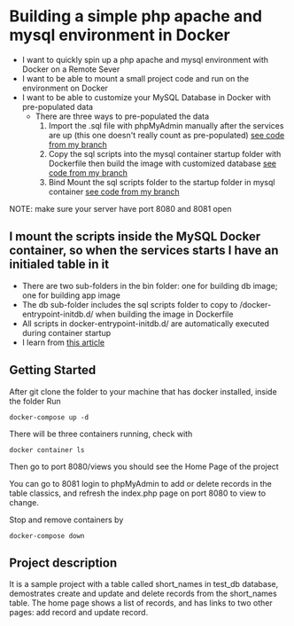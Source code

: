 # Building a simple php apache and mysql environment in Docker

 * I want to quickly spin up a php apache and mysql environment with Docker on a Remote Sever
 * I want to be able to mount a small project code and run on the environment on Docker
 * I want to be able to customize your MySQL Database in Docker with pre-populated data
   * There are three ways to pre-populated the data
     1. Import the .sql file with phpMyAdmin manually after the services are up (this one doesn't really count as pre-populated) [see code from my branch](https://github.com/jeanwang2dev/phpDocker/tree/importDB-with-phpMyAdmin)
     2. Copy the sql scripts into the mysql container startup folder with Dockerfile then build the image with customized database [see code from my branch](https://github.com/jeanwang2dev/phpDocker/tree/copy-script-in-Dockerfilehttps://github.com/jeanwang2dev/phpDocker/tree/copy-script-in-Dockerfile)
     3. Bind Mount the sql scripts folder to the startup folder in mysql container [see code from my branch](https://github.com/jeanwang2dev/phpDocker/tree/bindmout-scriptsfolder)
 
 NOTE: make sure your server have port 8080 and 8081 open
 
## I mount the scripts inside the MySQL Docker container, so when the services starts I have an initialed table in it

 * There are two sub-folders in the bin folder: one for building db image; one for building app image
 * The db sub-folder includes the sql scripts folder to copy to /docker-entrypoint-initdb.d/ when building the image in Dockerfile
 * All scripts in docker-entrypoint-initdb.d/ are automatically executed during container startup
 * I learn from [this article](https://medium.com/better-programming/customize-your-mysql-database-in-docker-723ffd59d8fb)

## Getting Started
After git clone the folder to your machine that has docker installed, inside the folder Run 	
```shell
docker-compose up -d
```

There will be three containers running, check with 
```
docker container ls
```

Then go to port 8080/views you should see the Home Page of the project

You can go to 8081 login to phpMyAdmin to add or delete records in the table classics, and refresh the index.php page on port 8080 to view to change.

Stop and remove containers by 
```
docker-compose down
```
## Project description
It is a sample project with a table called short_names in test_db database, demostrates create and update and delete records from the short_names table. The home page shows a list of records, and has links to two other pages: add record and update record.


